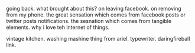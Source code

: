 going back.
what brought about this?
on leaving facebook.
on removing from my phone.
the great sensation which comes from facebook posts or twitter posts notifications.
the sesnation which comes from tangible elements. why i love teh internet of things.

vintage kitchen.
washing mashine thing from ariel.
typewriter.
daringfireball link.


